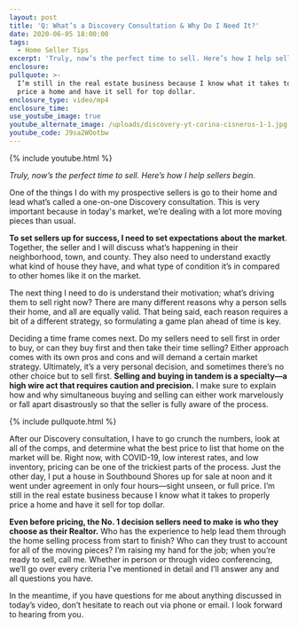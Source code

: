 ```yaml
---
layout: post
title: 'Q: What’s a Discovery Consultation & Why Do I Need It?'
date: 2020-06-05 18:00:00
tags:
  - Home Seller Tips
excerpt: 'Truly, now’s the perfect time to sell. Here’s how I help sellers begin.'
enclosure:
pullquote: >-
  I’m still in the real estate business because I know what it takes to properly
  price a home and have it sell for top dollar.
enclosure_type: video/mp4
enclosure_time:
use_youtube_image: true
youtube_alternate_image: /uploads/discovery-yt-corina-cisneros-1-1.jpg
youtube_code: J9sa2WOotbw
---
```


{% include youtube.html %}

*Truly, now’s the perfect time to sell. Here’s how I help sellers begin.*

One of the things I do with my prospective sellers is go to their home and lead what’s called a one-on-one Discovery consultation. This is very important because in today's market, we’re dealing with a lot more moving pieces than usual.&nbsp;

**To set sellers up for success, I need to set expectations about the market**. Together, the seller and I will discuss what’s happening in their neighborhood, town, and county. They also need to understand exactly what kind of house they have, and what type of condition it’s in compared to other homes like it on the market.&nbsp;

The next thing I need to do is understand their motivation; what’s driving them to sell right now? There are many different reasons why a person sells their home, and all are equally valid. That being said, each reason requires a bit of a different strategy, so formulating a game plan ahead of time is key.&nbsp;

Deciding a time frame comes next. Do my sellers need to sell first in order to buy, or can they buy first and then take their time selling? Either approach comes with its own pros and cons and will demand a certain market strategy. Ultimately, it’s a very personal decision, and sometimes there’s no other choice but to sell first. **Selling and buying in tandem is a specialty—a high wire act that requires caution and precision.** I make sure to explain how and why simultaneous buying and selling can either work marvelously or fall apart disastrously so that the seller is fully aware of the process.&nbsp;

{% include pullquote.html %}

After our Discovery consultation, I have to go crunch the numbers, look at all of the comps, and determine what the best price to list that home on the market will be. Right now, with COVID-19, low interest rates, and low inventory, pricing can be one of the trickiest parts of the process. Just the other day, I put a house in Southbound Shores up for sale at noon and it went under agreement in only four hours—sight unseen, or full price. I’m still in the real estate business because I know what it takes to properly price a home and have it sell for top dollar.&nbsp;

**Even before pricing, the No. 1 decision sellers need to make is who they choose as their Realtor.** Who has the experience to help lead them through the home selling process from start to finish? Who can they trust to account for all of the moving pieces? I’m raising my hand for the job; when you’re ready to sell, call me. Whether in person or through video conferencing, we’ll go over every criteria I’ve mentioned in detail and I’ll answer any and all questions you have.&nbsp;

In the meantime, if you have questions for me about anything discussed in today’s video, don’t hesitate to reach out via phone or email. I look forward to hearing from you.